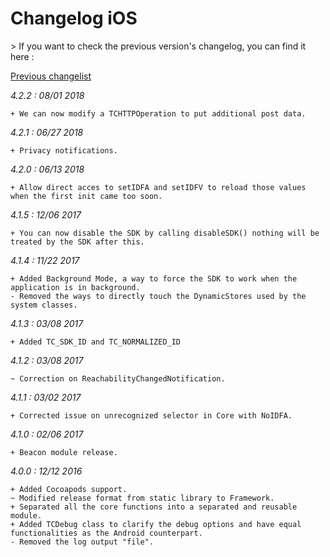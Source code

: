 Changelog iOS
=============

<div class="warning"></div>
>  If you want to check the previous version's changelog, you can find it here :

[Previous changelist](../res/changelog_iOS_3.md)

*4.2.2 : 08/01 2018*

	+ We can now modify a TCHTTPOperation to put additional post data.

*4.2.1 : 06/27 2018*
	
	+ Privacy notifications.

*4.2.0 : 06/13 2018*

	+ Allow direct acces to setIDFA and setIDFV to reload those values when the first init came too soon.

*4.1.5 : 12/06 2017*

	+ You can now disable the SDK by calling disableSDK() nothing will be treated by the SDK after this.

*4.1.4 : 11/22 2017*

	+ Added Background Mode, a way to force the SDK to work when the application is in background.
	- Removed the ways to directly touch the DynamicStores used by the system classes.

*4.1.3 : 03/08 2017*

	+ Added TC_SDK_ID and TC_NORMALIZED_ID

*4.1.2 : 03/08 2017*

	~ Correction on ReachabilityChangedNotification.

*4.1.1 : 03/02 2017*

	+ Corrected issue on unrecognized selector in Core with NoIDFA.

*4.1.0 : 02/06 2017*

	+ Beacon module release.

*4.0.0 : 12/12 2016*

	+ Added Cocoapods support.
	~ Modified release format from static library to Framework.
    + Separated all the core functions into a separated and reusable module.
    + Added TCDebug class to clarify the debug options and have equal functionalities as the Android counterpart.
    - Removed the log output "file".

